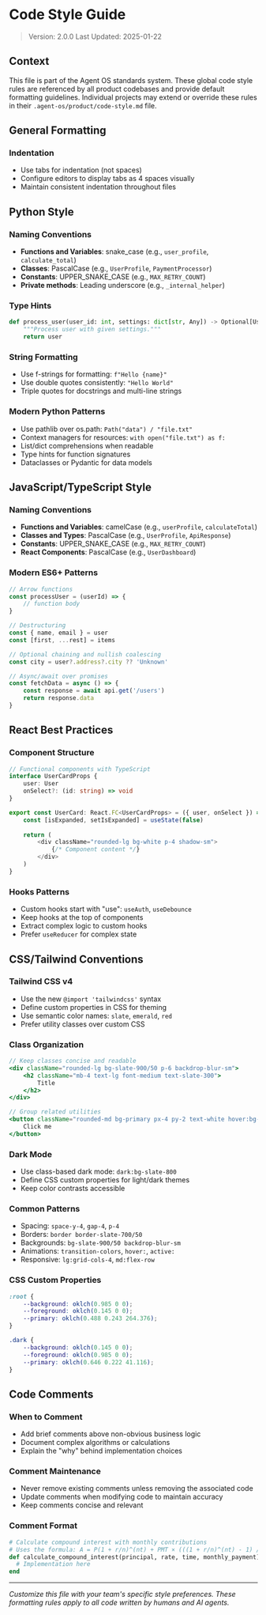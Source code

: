 # Code Style Guide

> Version: 2.0.0
> Last Updated: 2025-01-22

## Context

This file is part of the Agent OS standards system. These global code style rules are referenced by all product codebases and provide default formatting guidelines. Individual projects may extend or override these rules in their `.agent-os/product/code-style.md` file.

## General Formatting

### Indentation
- Use tabs for indentation (not spaces)
- Configure editors to display tabs as 4 spaces visually
- Maintain consistent indentation throughout files

## Python Style

### Naming Conventions
- **Functions and Variables**: snake_case (e.g., `user_profile`, `calculate_total`)
- **Classes**: PascalCase (e.g., `UserProfile`, `PaymentProcessor`)
- **Constants**: UPPER_SNAKE_CASE (e.g., `MAX_RETRY_COUNT`)
- **Private methods**: Leading underscore (e.g., `_internal_helper`)

### Type Hints
```python
def process_user(user_id: int, settings: dict[str, Any]) -> Optional[User]:
	"""Process user with given settings."""
	return user
```

### String Formatting
- Use f-strings for formatting: `f"Hello {name}"`
- Use double quotes consistently: `"Hello World"`
- Triple quotes for docstrings and multi-line strings

### Modern Python Patterns
- Use pathlib over os.path: `Path("data") / "file.txt"`
- Context managers for resources: `with open("file.txt") as f:`
- List/dict comprehensions when readable
- Type hints for function signatures
- Dataclasses or Pydantic for data models

## JavaScript/TypeScript Style

### Naming Conventions
- **Functions and Variables**: camelCase (e.g., `userProfile`, `calculateTotal`)
- **Classes and Types**: PascalCase (e.g., `UserProfile`, `ApiResponse`)
- **Constants**: UPPER_SNAKE_CASE (e.g., `MAX_RETRY_COUNT`)
- **React Components**: PascalCase (e.g., `UserDashboard`)

### Modern ES6+ Patterns
```javascript
// Arrow functions
const processUser = (userId) => {
	// function body
}

// Destructuring
const { name, email } = user
const [first, ...rest] = items

// Optional chaining and nullish coalescing
const city = user?.address?.city ?? 'Unknown'

// Async/await over promises
const fetchData = async () => {
	const response = await api.get('/users')
	return response.data
}
```

## React Best Practices

### Component Structure
```typescript
// Functional components with TypeScript
interface UserCardProps {
	user: User
	onSelect?: (id: string) => void
}

export const UserCard: React.FC<UserCardProps> = ({ user, onSelect }) => {
	const [isExpanded, setIsExpanded] = useState(false)
	
	return (
		<div className="rounded-lg bg-white p-4 shadow-sm">
			{/* Component content */}
		</div>
	)
}
```

### Hooks Patterns
- Custom hooks start with "use": `useAuth`, `useDebounce`
- Keep hooks at the top of components
- Extract complex logic to custom hooks
- Prefer `useReducer` for complex state

## CSS/Tailwind Conventions

### Tailwind CSS v4
- Use the new `@import 'tailwindcss'` syntax
- Define custom properties in CSS for theming
- Use semantic color names: `slate`, `emerald`, `red`
- Prefer utility classes over custom CSS

### Class Organization
```jsx
// Keep classes concise and readable
<div className="rounded-lg bg-slate-900/50 p-6 backdrop-blur-sm">
	<h2 className="mb-4 text-lg font-medium text-slate-300">
		Title
	</h2>
</div>

// Group related utilities
<button className="rounded-md bg-primary px-4 py-2 text-white hover:bg-primary/90 active:scale-95">
	Click me
</button>
```

### Dark Mode
- Use class-based dark mode: `dark:bg-slate-800`
- Define CSS custom properties for light/dark themes
- Keep color contrasts accessible

### Common Patterns
- Spacing: `space-y-4`, `gap-4`, `p-4`
- Borders: `border border-slate-700/50`
- Backgrounds: `bg-slate-900/50 backdrop-blur-sm`
- Animations: `transition-colors`, `hover:`, `active:`
- Responsive: `lg:grid-cols-4`, `md:flex-row`

### CSS Custom Properties
```css
:root {
	--background: oklch(0.985 0 0);
	--foreground: oklch(0.145 0 0);
	--primary: oklch(0.488 0.243 264.376);
}

.dark {
	--background: oklch(0.145 0 0);
	--foreground: oklch(0.985 0 0);
	--primary: oklch(0.646 0.222 41.116);
}
```

## Code Comments

### When to Comment
- Add brief comments above non-obvious business logic
- Document complex algorithms or calculations
- Explain the "why" behind implementation choices

### Comment Maintenance
- Never remove existing comments unless removing the associated code
- Update comments when modifying code to maintain accuracy
- Keep comments concise and relevant

### Comment Format
```ruby
# Calculate compound interest with monthly contributions
# Uses the formula: A = P(1 + r/n)^(nt) + PMT × (((1 + r/n)^(nt) - 1) / (r/n))
def calculate_compound_interest(principal, rate, time, monthly_payment)
  # Implementation here
end
```

---

*Customize this file with your team's specific style preferences. These formatting rules apply to all code written by humans and AI agents.*
